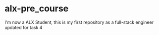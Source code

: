 # alx-pre_course
I'm now a ALX Student, this is my first repository as a full-stack engineer
updated for task 4
